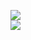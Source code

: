 [![](https://img.shields.io/badge/Made%20With-Github%20Spray-lightgrey.svg?style=for-the-badge&logo=github)](https://github.com/Annihil/github-spray#820)  
[![](https://i.imgur.com/2DrTn0Z.gif)](https://github.com/Annihil/github-spray)